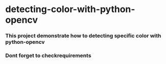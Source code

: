 # detecting-color-with-python-opencv
### This project demonstrate how to detecting specific color with python-opencv
### Dont forget to checkrequirements
